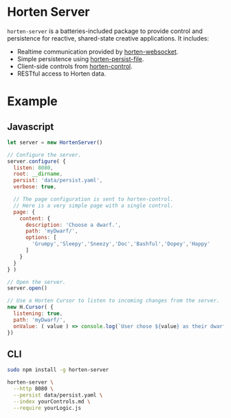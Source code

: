 # Horten Server

`horten-server` is a batteries-included package to provide control and persistence for reactive, shared-state creative applications. It includes:

* Realtime communication provided by [horten-websocket](https://github.com/koopero/horten-websocket).
* Simple persistence using [horten-persist-file](https://github.com/koopero/horten-persist-file).
* Client-side controls from [horten-control](https://github.com/koopero/horten-control).
* RESTful access to Horten data. 

# Example

## Javascript

``` javascript
let server = new HortenServer()

// Configure the server.
server.configure( {
  listen: 8080,
  root: __dirname,
  persist: 'data/persist.yaml',
  verbose: true,

  // The page configuration is sent to horten-control.
  // Here is a very simple page with a single control.
  page: {
    content: {
      description: 'Choose a dwarf.',
      path: 'myDwarf/',
      options: [
        'Grumpy','Sleepy','Sneezy','Doc','Bashful','Dopey','Happy'
      ]
    }
  }
} )

// Open the server.
server.open()

// Use a Horten Cursor to listen to incoming changes from the server.
new H.Cursor( {
  listening: true,
  path: 'myDwarf/',
  onValue: ( value ) => console.log(`User chose ${value} as their dwarf. What's with that?`)
})

```

## CLI

``` sh
sudo npm install -g horten-server

horten-server \
  --http 8080 \
  --persist data/persist.yaml \
  --index yourControls.md \
  --require yourLogic.js
```
